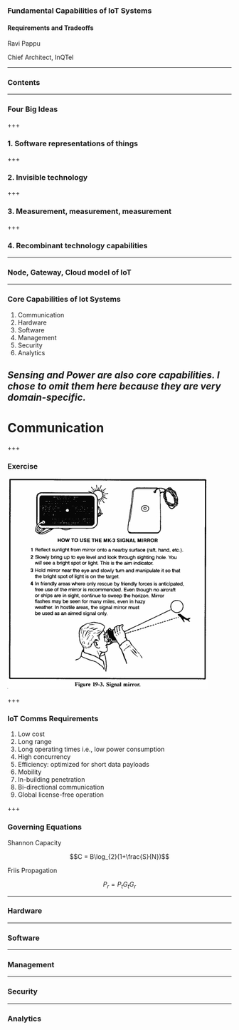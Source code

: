 ### Fundamental Capabilities of IoT Systems
#### Requirements and Tradeoffs

Ravi Pappu

Chief Architect, InQTel


---
### Contents



---
### Four Big Ideas

+++
### 1. Software representations of things




+++
### 2. Invisible technology



+++
### 3. Measurement, measurement, measurement



+++
### 4. Recombinant technology capabilities



---
### Node, Gateway, Cloud model of IoT




---
### Core Capabilities of Iot Systems

1. Communication
2. Hardware
3. Software
5. Management
6. Security
6. Analytics

_Sensing and Power are also core capabilities. I chose to omit them here because they are very domain-specific._
--- 
# Communication

+++
### Exercise

![signaling-mirror](assets/signalling-mirror.jpg)

+++ 
### IoT Comms Requirements
1. Low cost
2. Long range 
3. Long operating times i.e., low power consumption
4. High concurrency
5. Efficiency: optimized for short data payloads
6. Mobility
7. In-building penetration
8. Bi-directional communication
9. Global license-free operation

+++
### Governing Equations
Shannon Capacity 

$$C = B\log_{2}(1+\frac{S}{N})$$

Friis Propagation 

$$P_r = P_t G_t G_r$$ 


---
### Hardware




---
### Software



---
### Management



---
### Security





---
### Analytics







